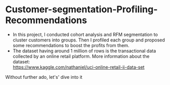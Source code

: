 # Customer-segmentation-Profiling-Recommendations

+ In this project, I conducted cohort analysis and RFM segmentation to cluster customers into groups. Then I profiled each group and proposed some recommendations to boost the profits from them. 
+ The dataset having around 1 million of rows is the transactional data collected by an online retail platform. More information about the dataset:<br> https://www.kaggle.com/nathaniel/uci-online-retail-ii-data-set<br>

Without further ado, let's' dive into it



 

